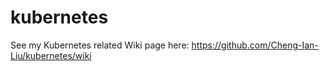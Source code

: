 # kubernetes

See my Kubernetes related Wiki page here: https://github.com/Cheng-Ian-Liu/kubernetes/wiki
